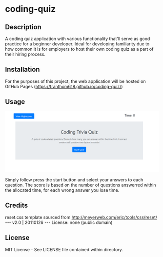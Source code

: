 # coding-quiz

## Description

A coding quiz application with various functionality that'll serve as good practice for a beginner developer. Ideal for developing familiarity due to how common it is
for employers to host their own coding quiz as a part of their hiring process.

## Installation

For the purposes of this project, the web application will be hosted on GitHub Pages (https://tranthom618.github.io/coding-quiz/)


## Usage

![Preview of navigation links](assets/images/readme-instructional.png?raw=true "README Example")

Simply follow press the start button and select your answers to each question. The score is based on the number of questions answerred within the allocated time, for each wrong answer you lose time.

## Credits

reset.css template sourced from http://meyerweb.com/eric/tools/css/reset/ --- v2.0 | 20110126 --- License: none (public domain)

## License

MIT License - See LICENSE file contained within directory.